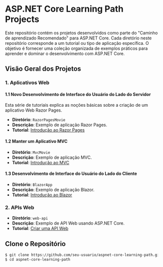 # ASP.NET Core Learning Path Projects

Este repositório contém os projetos desenvolvidos como parte do "Caminho de aprendizado Recomendado" para ASP.NET Core. Cada diretório neste repositório corresponde a um tutorial ou tipo de aplicação específica. O objetivo é fornecer uma coleção organizada de exemplos práticos para aprender e dominar o desenvolvimento com ASP.NET Core.

## Visão Geral dos Projetos

### 1. Aplicativos Web

#### 1.1 Novo Desenvolvimento de Interface do Usuário do Lado do Servidor
Esta série de tutoriais explica as noções básicas sobre a criação de um aplicativo Web Razor Pages.
- **Diretório**: `RazorPagesMovie`
- **Descrição**: Exemplo de aplicação Razor Pages.
- **Tutorial**: [Introdução ao Razor Pages](https://docs.microsoft.com/pt-br/aspnet/core/tutorials/razor-pages/razor-pages-start?view=aspnetcore-5.0)

#### 1.2 Manter um Aplicativo MVC
- **Diretório**: `MvcMovie`
- **Descrição**: Exemplo de aplicação MVC.
- **Tutorial**: [Introdução ao MVC](https://docs.microsoft.com/pt-br/aspnet/core/tutorials/first-mvc-app/start-mvc?view=aspnetcore-5.0)

#### 1.3 Desenvolvimento de Interface do Usuário do Lado do Cliente
- **Diretório**: `BlazorApp`
- **Descrição**: Exemplo de aplicação Blazor.
- **Tutorial**: [Introdução ao Blazor](https://docs.microsoft.com/pt-br/aspnet/core/blazor/?view=aspnetcore-5.0)

### 2. APIs Web

- **Diretório**: `web-api`
- **Descrição**: Exemplo de API Web usando ASP.NET Core.
- **Tutorial**: [Criar uma API Web](https://docs.microsoft.com/pt-br/aspnet/core/tutorials/first-web-api?view=aspnetcore-5.0)

## Clone o Repositório
```bash
$ git clone https://github.com/seu-usuario/aspnet-core-learning-path.git
$ cd aspnet-core-learning-path
```
